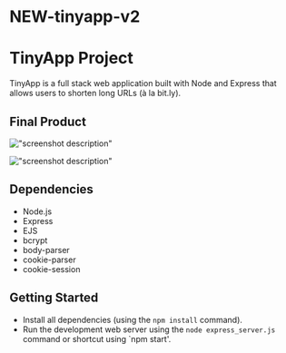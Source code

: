 # NEW-tinyapp-v2
# TinyApp Project

TinyApp is a full stack web application built with Node and Express that allows users to shorten long URLs (à la bit.ly).

## Final Product

!["screenshot description"](#)

!["screenshot description"](#)

## Dependencies

- Node.js
- Express
- EJS
- bcrypt
- body-parser
- cookie-parser
- cookie-session

## Getting Started

- Install all dependencies (using the `npm install` command).
- Run the development web server using the `node express_server.js` command or shortcut using `npm start'.
